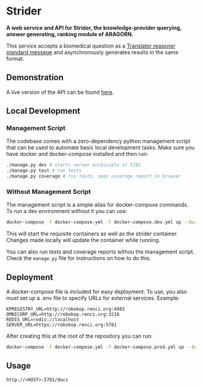
# Strider

__A web service and API for Strider, the knowledge-provider querying, answer generating, ranking module of ARAGORN.__

This service accepts a biomedical question as a [Translator reasoner standard message](https://github.com/NCATSTranslator/ReasonerAPI) and asynchronously generates results in the same format.

## Demonstration

A live version of the API can be found [here](http://robokop.renci.org:5781/docs).

## Local Development

### Management Script

The codebase comes with a zero-dependency python management script that can be used to automate basic local development tasks. Make sure you have docker and docker-compose installed and then run:

```bash
./manage.py dev # starts server accessible at 5781
./manage.py test # run tests
./manage.py coverage # run tests, open coverage report in browser
```

### Without Management Script

The management script is a simple alias for docker-compose commands. To run a dev environment without it you can use:

```bash
docker-compose -f docker-compose.yml -f docker-compose.dev.yml up --build
```

This will start the requisite containers as well as the strider container. Changes made locally will update the container while running. 

You can also run tests and coverage reports withou the management script. Check the `manage.py` file for instructions on how to do this.

## Deployment

A docker-compose file is included for easy deployment. To use, you also must set up a .env file to specify URLs for external services. Example:

```
KPREGISTRY_URL=http://robokop.renci.org:4983
OMNICORP_URL=http://robokop.renci.org:3210
REDIS_URL=redis://localhost
SERVER_URL=https://robokop.renci.org:5781
```

After creating this at the root of the repository you can run:

```bash
docker-compose -f docker-compose.yml -f docker-compose.prod.yml up --build
```

## Usage

`http://<HOST>:5781/docs`
